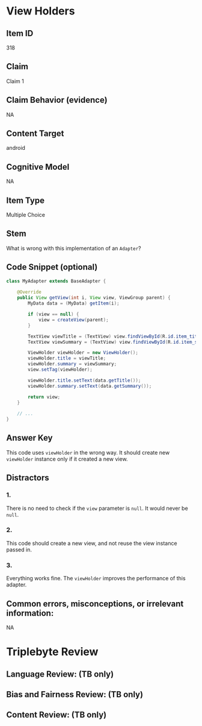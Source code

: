 # View Holders

## Item ID
318

## Claim
Claim 1

## Claim Behavior (evidence)
NA

## Content Target
android

## Cognitive Model
NA

## Item Type
Multiple Choice

## Stem
What is wrong with this implementation of an `Adapter`?

## Code Snippet (optional)
```java
class MyAdapter extends BaseAdapter {
    
    @Override
    public View getView(int i, View view, ViewGroup parent) {
        MyData data = (MyData) getItem(i);

        if (view == null) {
            view = createView(parent);
        }

        TextView viewTitle = (TextView) view.findViewById(R.id.item_title);
        TextView viewSummary = (TextView) view.findViewById(R.id.item_summary);

        ViewHolder viewHolder = new ViewHolder();
        viewHolder.title = viewTitle;
        viewHolder.summary = viewSummary;
        view.setTag(viewHolder);

        viewHolder.title.setText(data.getTitle());
        viewHolder.summary.setText(data.getSummary());

        return view;
    }
    
    // ...
}
```

## Answer Key
This code uses `viewHolder` in the wrong way. It should create new `viewHolder` instance only if it created a new view.

## Distractors

### 1.
There is no need to check if the `view` parameter is `null`. It would never be `null`.

### 2.
This code should create a new view, and not reuse the view instance passed in.

### 3.
Everything works fine. The `viewHolder` improves the performance of this adapter.

## Common errors, misconceptions, or irrelevant information:
NA

# Triplebyte Review


## Language Review: (TB only)


## Bias and Fairness Review: (TB only)


## Content Review: (TB only)

